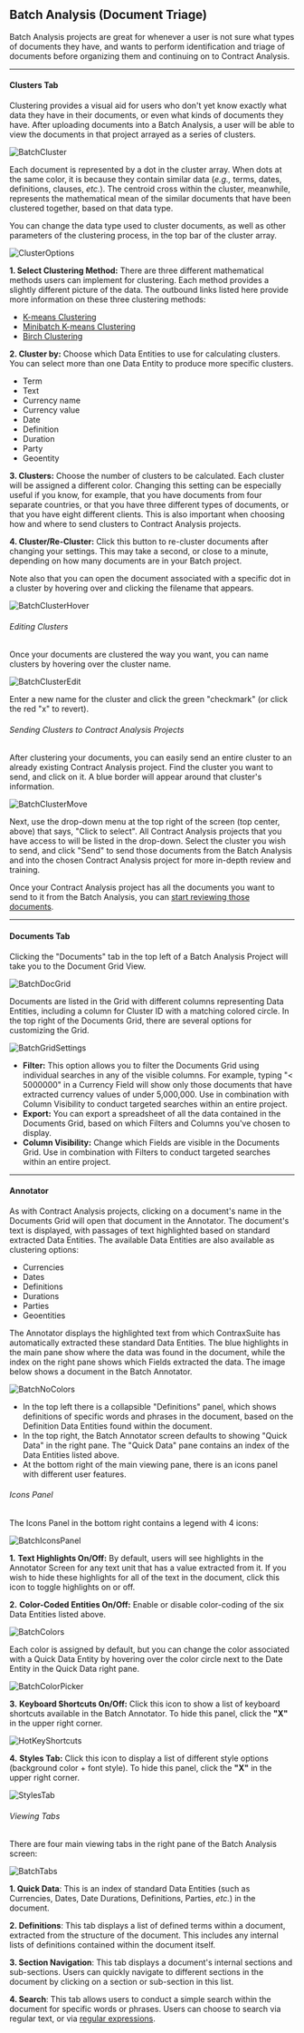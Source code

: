 ## Batch Analysis (Document Triage)

Batch Analysis projects are great for whenever a user is not sure what types of documents they have, and wants to perform identification and triage of documents before organizing them and continuing on to Contract Analysis.

---

#### Clusters Tab

Clustering provides a visual aid for users who don't yet know exactly what data they have in their documents, or even what kinds of documents they have. After uploading documents into a Batch Analysis, a user will be able to view the documents in that project arrayed as a series of clusters.

  ![BatchCluster](../../_static/img/guides/Reviewers/BatchCluster.png)

Each document is represented by a dot in the cluster array. When dots at the same color, it is because they contain similar data (*e.g.,* terms, dates, definitions, clauses, *etc.*). The centroid cross within the cluster, meanwhile, represents the mathematical mean of the similar documents that have been clustered together, based on that data type.

You can change the data type used to cluster documents, as well as other parameters of the clustering process, in the top bar of the cluster array.

  ![ClusterOptions](../../_static/img/guides/Reviewers/ClusterOptions.png)

**1. Select Clustering Method:** There are three different mathematical methods users can implement for clustering. Each method provides a slightly different picture of the data. The outbound links listed here provide more information on these three clustering methods:
  * [K-means Clustering](https://en.wikipedia.org/wiki/K-means_clustering)
  * [Minibatch K-means Clustering](https://www.geeksforgeeks.org/ml-mini-batch-k-means-clustering-algorithm/)
  * [Birch Clustering](https://en.wikipedia.org/wiki/BIRCH)

**2. Cluster by:** Choose which Data Entities to use for calculating clusters. You can select more than one Data Entity to produce more specific clusters.
  * Term
  * Text
  * Currency name
  * Currency value
  * Date
  * Definition
  * Duration
  * Party
  * Geoentity

**3. Clusters:** Choose the number of clusters to be calculated. Each cluster will be assigned a different color. Changing this setting can be especially useful if you know, for example, that you have documents from four separate countries, or that you have three different types of documents, or that you have eight different clients. This is also important when choosing how and where to send clusters to Contract Analysis projects.

**4. Cluster/Re-Cluster:** Click this button to re-cluster documents after changing your settings. This may take a second, or close to a minute, depending on how many documents are in your Batch project.

Note also that you can open the document associated with a specific dot in a cluster by hovering over and clicking the filename that appears.

  ![BatchClusterHover](../../_static/img/guides/Reviewers/BatchClusterHover.png)

###### Editing Clusters

Once your documents are clustered the way you want, you can name clusters by hovering over the cluster name.

  ![BatchClusterEdit](../../_static/img/guides/Reviewers/BatchClusterEdit.png)

Enter a new name for the cluster and click the green "checkmark" (or click the red "x" to revert).

###### Sending Clusters to Contract Analysis Projects

After clustering your documents, you can easily send an entire cluster to an already existing Contract Analysis project. Find the cluster you want to send, and click on it. A blue border will appear around that cluster's information.

  ![BatchClusterMove](../../_static/img/guides/Reviewers/BatchClusterMove.png)

Next, use the drop-down menu at the top right of the screen (top center, above) that says, "Click to select". All Contract Analysis projects that you have access to will be listed in the drop-down. Select the cluster you wish to send, and click "Send" to send those documents from the Batch Analysis and into the chosen Contract Analysis project for more in-depth review and training.

Once your Contract Analysis project has all the documents you want to send to it from the Batch Analysis, you can [start reviewing those documents](./contract_analysis).

---

#### Documents Tab

Clicking the "Documents" tab in the top left of a Batch Analysis Project will take you to the Document Grid View.

  ![BatchDocGrid](../../_static/img/guides/Reviewers/BatchDocGrid.png)

Documents are listed in the Grid with different columns representing Data Entities, including a column for Cluster ID with a matching colored circle. In the top right of the Documents Grid, there are several options for customizing the Grid.

  ![BatchGridSettings](../../_static/img/guides/Reviewers/BatchGridSettings.png)

* **Filter:** This option allows you to filter the Documents Grid using individual searches in any of the visible columns. For example, typing "< 5000000" in a Currency Field will show only those documents that have extracted currency values of under 5,000,000. Use in combination with Column Visibility to conduct targeted searches within an entire project.
* **Export:** You can export a spreadsheet of all the data contained in the Documents Grid, based on which Filters and Columns you've chosen to display.
* **Column Visibility:** Change which Fields are visible in the Documents Grid. Use in combination with Filters to conduct targeted searches within an entire project.

---

#### Annotator

As with Contract Analysis projects, clicking on a document's name in the Documents Grid will open that document in the Annotator. The document's text is displayed, with passages of text highlighted based on standard extracted Data Entities. The available Data Entities are also available as clustering options:
  * Currencies
  * Dates
  * Definitions
  * Durations
  * Parties
  * Geoentities

The Annotator displays the highlighted text from which ContraxSuite has automatically extracted these standard Data Entities. The blue highlights in the main pane show where the data was found in the document, while the index on the right pane shows which Fields extracted the data. The image below shows a document in the Batch Annotator.

  ![BatchNoColors](../../_static/img/guides/Reviewers/BatchNoColors.png)

* In the top left there is a collapsible "Definitions" panel, which shows definitions of specific words and phrases in the document, based on the Definition Data Entities found within the document.
* In the top right, the Batch Annotator screen defaults to showing "Quick Data" in the right pane. The "Quick Data" pane contains an index of the Data Entities listed above.
* At the bottom right of the main viewing pane, there is an icons panel with different user features.

###### Icons Panel

The Icons Panel in the bottom right contains a legend with 4 icons:

  ![BatchIconsPanel](../../_static/img/guides/Reviewers/BatchIconsPanel.png)

**1.** **Text Highlights On/Off:** By default, users will see highlights in the Annotator Screen for any text unit that has a value extracted from it. If you wish to hide these highlights for all of the text in the document, click this icon to toggle highlights on or off.

**2.** **Color-Coded Entities On/Off:** Enable or disable color-coding of the six Data Entities listed above.

  ![BatchColors](../../_static/img/guides/Reviewers/BatchColors.png)

Each color is assigned by default, but you can change the color associated with a Quick Data Entity by hovering over the color circle next to the Date Entity in the Quick Data right pane.

  ![BatchColorPicker](../../_static/img/guides/Reviewers/BatchColorPicker.png)

**3.** **Keyboard Shortcuts On/Off:** Click this icon to show a list of keyboard shortcuts available in the Batch Annotator. To hide this panel, click the **"X"** in the upper right corner.

  ![HotKeyShortcuts](../../_static/img/guides/Reviewers/HotKeyShortcuts.png)

**4.** **Styles Tab:** Click this icon to display a list of different style options (background color + font style). To hide this panel, click the **"X"** in the upper right corner.

  ![StylesTab](../../_static/img/guides/Reviewers/StylesTab.png)

###### Viewing Tabs

There are four main viewing tabs in the right pane of the Batch Analysis screen:

  ![BatchTabs](../../_static/img/guides/Reviewers/BatchTabs.png)

**1. Quick Data**: This is an index of standard Data Entities (such as Currencies, Dates, Date Durations, Definitions, Parties, *etc.*) in the document.

**2. Definitions**: This tab displays a list of defined terms within a document, extracted from the structure of the document. This includes any internal lists of definitions contained within the document itself.

**3. Section Navigation**: This tab displays a document's internal sections and sub-sections. Users can quickly navigate to different sections in the document by clicking on a section or sub-section in this list.

**4. Search**: This tab allows users to conduct a simple search within the document for specific words or phrases. Users can choose to search via regular text, or via [regular expressions](https://en.wikipedia.org/wiki/Regular_expression).